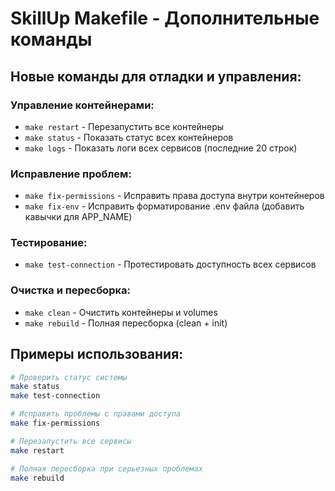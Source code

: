 # SkillUp Makefile - Дополнительные команды

## Новые команды для отладки и управления:

### Управление контейнерами:
- `make restart` - Перезапустить все контейнеры
- `make status` - Показать статус всех контейнеров
- `make logs` - Показать логи всех сервисов (последние 20 строк)

### Исправление проблем:
- `make fix-permissions` - Исправить права доступа внутри контейнеров
- `make fix-env` - Исправить форматирование .env файла (добавить кавычки для APP_NAME)

### Тестирование:
- `make test-connection` - Протестировать доступность всех сервисов

### Очистка и пересборка:
- `make clean` - Очистить контейнеры и volumes
- `make rebuild` - Полная пересборка (clean + init)

## Примеры использования:

```bash
# Проверить статус системы
make status
make test-connection

# Исправить проблемы с правами доступа
make fix-permissions

# Перезапустить все сервисы
make restart

# Полная пересборка при серьезных проблемах
make rebuild
```

